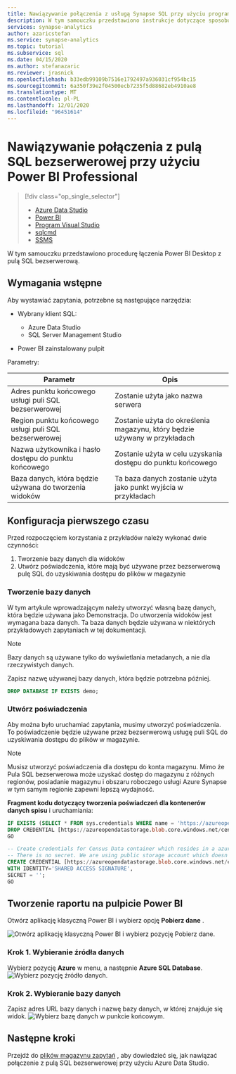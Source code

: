 ```yaml
---
title: Nawiązywanie połączenia z usługą Synapse SQL przy użyciu programu Power BI Professional
description: W tym samouczku przedstawiono instrukcje dotyczące sposobu łączenia Power BI pulpitu z pulą SQL bezserwerową.
services: synapse-analytics
author: azaricstefan
ms.service: synapse-analytics
ms.topic: tutorial
ms.subservice: sql
ms.date: 04/15/2020
ms.author: stefanazaric
ms.reviewer: jrasnick
ms.openlocfilehash: b33edb99109b7516e1792497a936031cf954bc15
ms.sourcegitcommit: 6a350f39e2f04500ecb7235f5d88682eb4910ae8
ms.translationtype: MT
ms.contentlocale: pl-PL
ms.lasthandoff: 12/01/2020
ms.locfileid: "96451614"
---
```

# <a name="connect-to-serverless-sql-pool-with-power-bi-professional"></a>Nawiązywanie połączenia z pulą SQL bezserwerowej przy użyciu Power BI Professional

> [!div class="op_single_selector"]
>
> - [Azure Data Studio](get-started-azure-data-studio.md)
> - [Power BI](get-started-power-bi-professional.md)
> - [Program Visual Studio](../sql-data-warehouse/sql-data-warehouse-query-visual-studio.md?toc=/azure/synapse-analytics/toc.json&bc=/azure/synapse-analytics/breadcrumb/toc.json)
> - [sqlcmd](../sql/get-started-connect-sqlcmd.md)
> - [SSMS](get-started-ssms.md)

W tym samouczku przedstawiono procedurę łączenia Power BI Desktop z pulą SQL bezserwerową.

## <a name="prerequisites"></a>Wymagania wstępne

Aby wystawiać zapytania, potrzebne są następujące narzędzia:

- Wybrany klient SQL:

  - Azure Data Studio
  - SQL Server Management Studio

- Power BI zainstalowany pulpit

Parametry:

| Parametr                                 | Opis                                                   |
| ----------------------------------------- | ------------------------------------------------------------- |
| Adres punktu końcowego usługi puli SQL bezserwerowej    | Zostanie użyta jako nazwa serwera                                   |
| Region punktu końcowego usługi puli SQL bezserwerowej     | Zostanie użyta do określenia magazynu, który będzie używany w przykładach |
| Nazwa użytkownika i hasło dostępu do punktu końcowego | Zostanie użyta w celu uzyskania dostępu do punktu końcowego                               |
| Baza danych, która będzie używana do tworzenia widoków       | Ta baza danych zostanie użyta jako punkt wyjścia w przykładach       |

## <a name="first-time-setup"></a>Konfiguracja pierwszego czasu

Przed rozpoczęciem korzystania z przykładów należy wykonać dwie czynności:

1. Tworzenie bazy danych dla widoków
2. Utwórz poświadczenia, które mają być używane przez bezserwerową pulę SQL do uzyskiwania dostępu do plików w magazynie

### <a name="create-database"></a>Tworzenie bazy danych

W tym artykule wprowadzającym należy utworzyć własną bazę danych, która będzie używana jako Demonstracja. Do utworzenia widoków jest wymagana baza danych. Ta baza danych będzie używana w niektórych przykładowych zapytaniach w tej dokumentacji.

> [!NOTE]
> Bazy danych są używane tylko do wyświetlania metadanych, a nie dla rzeczywistych danych.
>
> Zapisz nazwę używanej bazy danych, która będzie potrzebna później.

```sql
DROP DATABASE IF EXISTS demo;
```

### <a name="create-credentials"></a>Utwórz poświadczenia

Aby można było uruchamiać zapytania, musimy utworzyć poświadczenia. To poświadczenie będzie używane przez bezserwerową usługę puli SQL do uzyskiwania dostępu do plików w magazynie.

> [!NOTE]
> Musisz utworzyć poświadczenia dla dostępu do konta magazynu. Mimo że Pula SQL bezserwerowa może uzyskać dostęp do magazynu z różnych regionów, posiadanie magazynu i obszaru roboczego usługi Azure Synapse w tym samym regionie zapewni lepszą wydajność.

**Fragment kodu dotyczący tworzenia poświadczeń dla kontenerów danych spisu** i uruchamiania:

```sql
IF EXISTS (SELECT * FROM sys.credentials WHERE name = 'https://azureopendatastorage.blob.core.windows.net/censusdatacontainer')
DROP CREDENTIAL [https://azureopendatastorage.blob.core.windows.net/censusdatacontainer];
GO

-- Create credentials for Census Data container which resides in a azure open data storage account
-- There is no secret. We are using public storage account which doesn't need secret
CREATE CREDENTIAL [https://azureopendatastorage.blob.core.windows.net/censusdatacontainer]  
WITH IDENTITY='SHARED ACCESS SIGNATURE',  
SECRET = '';
GO
```

## <a name="create-a-power-bi-desktop-report"></a>Tworzenie raportu na pulpicie Power BI

Otwórz aplikację klasyczną Power BI i wybierz opcję **Pobierz dane** .

![Otwórz aplikację klasyczną Power BI i wybierz pozycję Pobierz dane.](./media/get-started-power-bi-professional/step-0-open-powerbi.png)

### <a name="step-1---select-data-source"></a>Krok 1. Wybieranie źródła danych

Wybierz pozycję **Azure** w menu, a następnie **Azure SQL Database**.
![Wybierz pozycję źródło danych.](./media/get-started-power-bi-professional/step-1-select-data-source.png)

### <a name="step-2---select-database"></a>Krok 2. Wybieranie bazy danych

Zapisz adres URL bazy danych i nazwę bazy danych, w której znajduje się widok.
![Wybierz bazę danych w punkcie końcowym.](./media/get-started-power-bi-professional/step-2-db.png)

## <a name="next-steps"></a>Następne kroki

Przejdź do [plików magazynu zapytań](get-started-azure-data-studio.md) , aby dowiedzieć się, jak nawiązać połączenie z pulą SQL bezserwerowej przy użyciu Azure Data Studio.